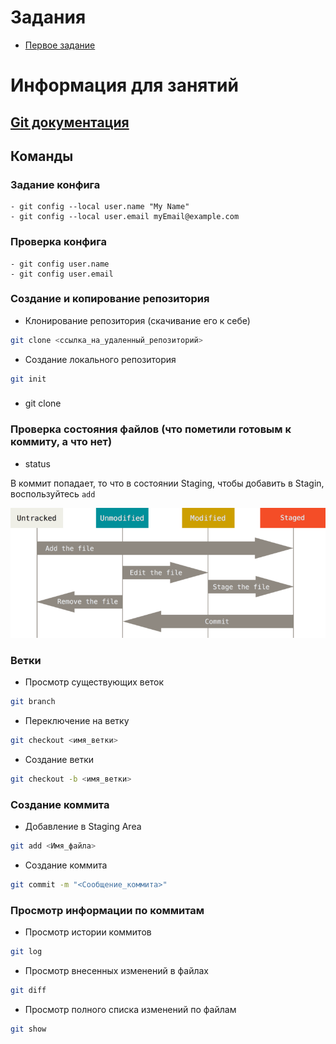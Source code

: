 # Задания

- [Первое задание](exercises/exercise_1.md)

# Информация для занятий

## [Git документация](https://git-scm.com/docs)

## Команды

### Задание конфига

    - git config --local user.name "My Name"
    - git config --local user.email myEmail@example.com

### Проверка конфига

    - git config user.name
    - git config user.email

### Создание и копирование репозитория

- Клонирование репозитория (скачивание его к себе)

```sh
git clone <ссылка_на_удаленный_репозиторий>
```

- Создание локального репозитория

```sh
git init
```

###

- git clone

### Проверка состояния файлов (что пометили готовым к коммиту, а что нет)

- status

В коммит попадает, то что в состоянии Staging, чтобы добавить в Stagin, воспользуйтесь `add`

![Alt text](image-1.png)

### Ветки

- Просмотр существующих веток

```sh
git branch
```

- Переключение на ветку

```sh
git checkout <имя_ветки>
```

- Создание ветки

```sh
git checkout -b <имя_ветки>
```

### Создание коммита

- Добавление в Staging Area

```sh
git add <Имя_файла>
```

- Создание коммита

```sh
git commit -m "<Сообщение_коммита>"
```

### Просмотр информации по коммитам

- Просмотр истории коммитов

```sh
git log
```

- Просмотр внесенных изменений в файлах

```sh
git diff
```

- Просмотр полного списка изменений по файлам

```sh
git show
```
